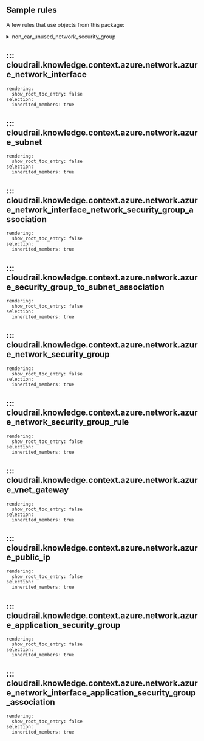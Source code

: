 ## Sample rules
A few rules that use objects from this package:

<details>
<summary>non_car_unused_network_security_group</summary>
<summary>non_car_vpn_gateway_disallow_basic_sku</summary>
<summary>car_vm_not_publicly_accessible_rdp</summary>

```python
--8<--
cloudrail/knowledge/rules/azure/non_context_aware/unused_network_security_group_rule.py
cloudrail/knowledge/rules/azure/non_context_aware/vpn_gateway_disallow_basic_sku_rule.py
cloudrail/knowledge/rules/azure/context_aware/not_publicly_accessible_rule.py
--8<--
```
</details>

## ::: cloudrail.knowledge.context.azure.network.azure_network_interface
    rendering:
      show_root_toc_entry: false
    selection:
      inherited_members: true

## ::: cloudrail.knowledge.context.azure.network.azure_subnet
    rendering:
      show_root_toc_entry: false
    selection:
      inherited_members: true

## ::: cloudrail.knowledge.context.azure.network.azure_network_interface_network_security_group_association
    rendering:
      show_root_toc_entry: false
    selection:
      inherited_members: true

## ::: cloudrail.knowledge.context.azure.network.azure_security_group_to_subnet_association
    rendering:
      show_root_toc_entry: false
    selection:
      inherited_members: true

## ::: cloudrail.knowledge.context.azure.network.azure_network_security_group
    rendering:
      show_root_toc_entry: false
    selection:
      inherited_members: true

## ::: cloudrail.knowledge.context.azure.network.azure_network_security_group_rule
    rendering:
      show_root_toc_entry: false
    selection:
      inherited_members: true

## ::: cloudrail.knowledge.context.azure.network.azure_vnet_gateway
    rendering:
      show_root_toc_entry: false
    selection:
      inherited_members: true

## ::: cloudrail.knowledge.context.azure.network.azure_public_ip
    rendering:
      show_root_toc_entry: false
    selection:
      inherited_members: true

## ::: cloudrail.knowledge.context.azure.network.azure_application_security_group
    rendering:
      show_root_toc_entry: false
    selection:
      inherited_members: true

## ::: cloudrail.knowledge.context.azure.network.azure_network_interface_application_security_group_association
    rendering:
      show_root_toc_entry: false
    selection:
      inherited_members: true